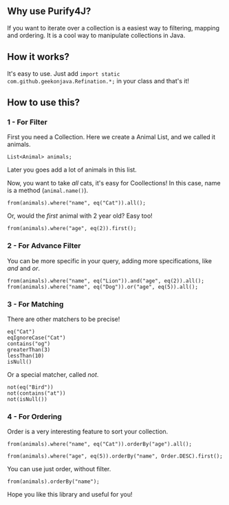## Why use Purify4J?
If you want to iterate over a collection is a easiest way to filtering, mapping and ordering. It is a cool way to manipulate collections in Java.
## How it works?
It's easy to use. Just add `import static com.github.geekonjava.Refination.*;` in your class and that's it!
## How to use this?
### 1 - For Filter

First you need a Collection. Here we create a Animal List, and we called it animals.

    List<Animal> animals;

Later you goes add a lot of animals in this list.

Now, you want to take  _all_  cats, it's easy for Coollections! In this case, name is a method (`animal.name()`).

    from(animals).where("name", eq("Cat")).all();

Or, would the  _first_  animal with 2 year old? Easy too!

    from(animals).where("age", eq(2)).first();

### 2 - For Advance Filter

You can be more specific in your query, adding more specifications, like  _and_  and  _or_.

    from(animals).where("name", eq("Lion")).and("age", eq(2)).all();
    from(animals).where("name", eq("Dog")).or("age", eq(5)).all();

### 3 - For Matching

There are other matchers to be precise!

    eq("Cat")
    eqIgnoreCase("Cat")
    contains("og")
    greaterThan(3)
    lessThan(10)
    isNull()

Or a special matcher, called  _not_.

    not(eq("Bird"))
    not(contains("at"))
    not(isNull())

### 4 - For Ordering

Order is a very interesting feature to sort your collection.

    from(animals).where("name", eq("Cat")).orderBy("age").all();

    from(animals).where("age", eq(5)).orderBy("name", Order.DESC).first();

You can use just order, without filter.

    from(animals).orderBy("name");

Hope you like this library and useful for you!
